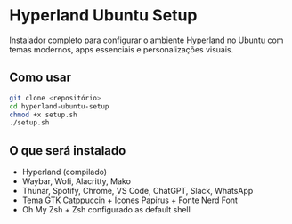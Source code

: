 # Hyperland Ubuntu Setup

Instalador completo para configurar o ambiente Hyperland no Ubuntu com temas modernos, apps essenciais e personalizações visuais.

## Como usar

```bash
git clone <repositório>
cd hyperland-ubuntu-setup
chmod +x setup.sh
./setup.sh
```

## O que será instalado

- Hyperland (compilado)
- Waybar, Wofi, Alacritty, Mako
- Thunar, Spotify, Chrome, VS Code, ChatGPT, Slack, WhatsApp
- Tema GTK Catppuccin + Ícones Papirus + Fonte Nerd Font
- Oh My Zsh + Zsh configurado as default shell
